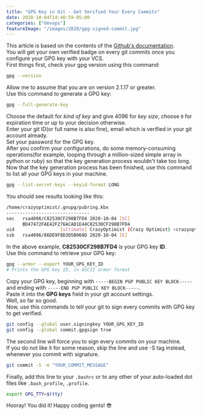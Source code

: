 ```yaml
---
title: "GPG Key in Git - Get Verified Your Every Commits"
date: 2020-10-04T14:40:59-05:00
categories: ["devops"]
featureImage: "/images/2020/gpg-signed-commit.jpg"
---
```

This article is based on the contents of the [Github's documentation](https://docs.github.com/en/free-pro-team@latest/github/authenticating-to-github/managing-commit-signature-verification).  
You will get your own verified badge on every git commits once you configure your GPG key with your VCS.  
First things first, check your gpg version using this command:  
```bash
gpg --version
```
Allow me to assume that you are on version 2.1.17 or greater.  
Use this command to generate a GPG key:
```bash
gpg --full-generate-key
```
Choose the default for *kind of key* and give 4096 for *key size*, choose `0` for expiration time or up to your decision otherwise.  
Enter your git ID(or full name is also fine), email which is verified in your git account already.  
Set your password for the GPG key.  
After you confirm your configurations, do some memory-consuming operations(for example, looping through a million-sized simple array in python or ruby) so that the key generation process wouldn't take too long.  
Now that the key generation process has been finished, use this command to list all your GPG keys in your machine.  
```bash
gpg --list-secret-keys --keyid-format LONG
```
You should see results looking like this:
```bash
/home/crazyoptimist/.gnupg/pubring.kbx
-------------------------------
sec   rsa4096/C82530CF298B7FD4 2020-10-04 [SC]
      BD47472FAE42F276ACAD1E44C82530CF298B7FD4
uid                 [ultimate] CrazyOptimist (Crazy Optimist) <crazyoptimist@mail.com>
ssb   rsa4096/86DE9F8D3D5B068D 2020-10-04 [E]
```
In the above example, **C82530CF298B7FD4** is your GPG key **ID**.  
Use this command to retrieve your GPG key:  
```bash
gpg --armor --export YOUR_GPG_KEY_ID
# Prints the GPG key ID, in ASCII armor format
```
Copy your GPG key, beginning with `-----BEGIN PGP PUBLIC KEY BLOCK-----` and ending with `-----END PGP PUBLIC KEY BLOCK-----`.  
Paste it into the **GPG keys** field in your git account settings.  
Well, so far so good.  
Now, use this commands to tell your git to sign every commits with GPG key to get verified.  
```bash
git config --global user.signingkey YOUR_GPG_KEY_ID
git config --global commit.gpgsign true
```
The second line will force you to sign every commits on your machine.  
If you do not like it for some reason, skip the line and use -S tag instead, whenever you commit with signature.  
```bash
git commit -S -m "YOUR_COMMIT_MESSAGE"
```
Finally, add this line to your `.bashrc` or to any other of your auto-loaded dot files like `.bash_profile`, `.profile`.  
```bash
export GPG_TTY=$(tty)
```
Hooray! You did it!
Happy coding gents! 😎
